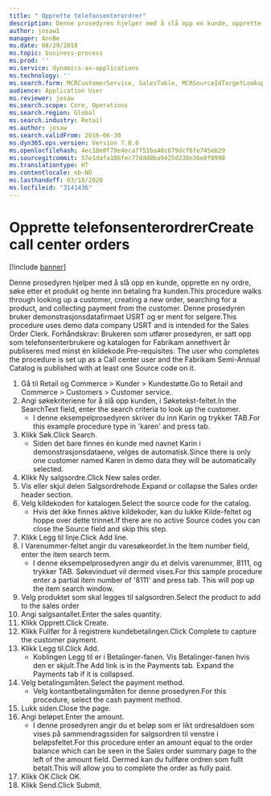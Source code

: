 ```yaml
---
title: " Opprette telefonsenterordrer"
description: Denne prosedyren hjelper med å slå opp en kunde, opprette en ny ordre, søke etter et produkt og hente inn betaling fra kunden.
author: josaw1
manager: AnnBe
ms.date: 08/29/2018
ms.topic: business-process
ms.prod: ''
ms.service: dynamics-ax-applications
ms.technology: ''
ms.search.form: MCRCustomerService, SalesTable, MCRSourceIdTargetLookup, MCRSalesQuickQuote, MCRSalesOrderRecap, MCRCustPaymDialog, MCRCustPaymLookup
audience: Application User
ms.reviewer: josaw
ms.search.scope: Core, Operations
ms.search.region: Global
ms.search.industry: Retail
ms.author: josaw
ms.search.validFrom: 2016-06-30
ms.dyn365.ops.version: Version 7.0.0
ms.openlocfilehash: 4ec10e0f79e4eca7f51ba48c679dcf6fe745eb29
ms.sourcegitcommit: 57e1dafa186fec77ddd8ba9425d238e36e0f0998
ms.translationtype: HT
ms.contentlocale: nb-NO
ms.lasthandoff: 03/18/2020
ms.locfileid: "3141436"
---
```

# <a name="create-call-center-orders"></a><span data-ttu-id="60c76-103"> Opprette telefonsenterordrer</span><span class="sxs-lookup"><span data-stu-id="60c76-103">Create call center orders</span></span>

[!include [banner](../includes/banner.md)]

<span data-ttu-id="60c76-104">Denne prosedyren hjelper med å slå opp en kunde, opprette en ny ordre, søke etter et produkt og hente inn betaling fra kunden.</span><span class="sxs-lookup"><span data-stu-id="60c76-104">This procedure walks through looking up a customer, creating a new order, searching for a product, and collecting payment from the customer.</span></span> <span data-ttu-id="60c76-105">Denne prosedyren bruker demonstrasjonsdatafirmaet USRT og er ment for selgere.</span><span class="sxs-lookup"><span data-stu-id="60c76-105">This procedure uses demo data company USRT and is intended for the Sales Order Clerk.</span></span> <span data-ttu-id="60c76-106">Forhåndskrav: Brukeren som utfører prosedyren, er satt opp som telefonsenterbrukere og katalogen for Fabrikam annethvert år publiseres med minst én kildekode.</span><span class="sxs-lookup"><span data-stu-id="60c76-106">Pre-requisites:  The user who completes the procedure is set up as a Call center user and the Fabrikam Semi-Annual Catalog is published with at least one Source code on it.</span></span>

1. <span data-ttu-id="60c76-107">Gå til Retail og Commerce > Kunder > Kundestøtte.</span><span class="sxs-lookup"><span data-stu-id="60c76-107">Go to Retail and Commerce > Customers > Customer service.</span></span>
2. <span data-ttu-id="60c76-108">Angi søkekriteriene for å slå opp kunden, i Søketekst-feltet.</span><span class="sxs-lookup"><span data-stu-id="60c76-108">In the SearchText field, enter the search criteria to look up the customer.</span></span>
    * <span data-ttu-id="60c76-109">I denne eksempelprosedyren skriver du inn Karin og trykker TAB.</span><span class="sxs-lookup"><span data-stu-id="60c76-109">For this example procedure type in 'karen' and press tab.</span></span>  
3. <span data-ttu-id="60c76-110">Klikk Søk.</span><span class="sxs-lookup"><span data-stu-id="60c76-110">Click Search.</span></span>
    * <span data-ttu-id="60c76-111">Siden det bare finnes én kunde med navnet Karin i demonstrasjonsdataene, velges de automatisk.</span><span class="sxs-lookup"><span data-stu-id="60c76-111">Since there is only one customer named Karen in demo data they will be automatically selected.</span></span>  
4. <span data-ttu-id="60c76-112">Klikk Ny salgsordre.</span><span class="sxs-lookup"><span data-stu-id="60c76-112">Click New sales order.</span></span>
5. <span data-ttu-id="60c76-113">Vis eller skjul delen Salgsordrehode.</span><span class="sxs-lookup"><span data-stu-id="60c76-113">Expand or collapse the Sales order header section.</span></span>
6. <span data-ttu-id="60c76-114">Velg kildekoden for katalogen.</span><span class="sxs-lookup"><span data-stu-id="60c76-114">Select the source code for the catalog.</span></span>
    * <span data-ttu-id="60c76-115">Hvis det ikke finnes aktive kildekoder, kan du lukke Kilde-feltet og hoppe over dette trinnet.</span><span class="sxs-lookup"><span data-stu-id="60c76-115">If there are no active Source codes you can close the Source field and skip this step.</span></span>  
7. <span data-ttu-id="60c76-116">Klikk Legg til linje.</span><span class="sxs-lookup"><span data-stu-id="60c76-116">Click Add line.</span></span>
8. <span data-ttu-id="60c76-117">I Varenummer-feltet angir du varesøkeordet.</span><span class="sxs-lookup"><span data-stu-id="60c76-117">In the Item number field, enter the item search term.</span></span>
    * <span data-ttu-id="60c76-118">I denne eksempelprosedyren angir du et delvis varenummer, 8111, og trykker TAB. Søkevinduet vil dermed vises.</span><span class="sxs-lookup"><span data-stu-id="60c76-118">For this sample procedure enter a partial item number of '8111' and press tab. This will pop up the item search window.</span></span>  
9. <span data-ttu-id="60c76-119">Velg produktet som skal legges til salgsordren.</span><span class="sxs-lookup"><span data-stu-id="60c76-119">Select the product to add to the sales order</span></span>
10. <span data-ttu-id="60c76-120">Angi salgsantallet.</span><span class="sxs-lookup"><span data-stu-id="60c76-120">Enter the sales quantity.</span></span>
11. <span data-ttu-id="60c76-121">Klikk Opprett.</span><span class="sxs-lookup"><span data-stu-id="60c76-121">Click Create.</span></span>
12. <span data-ttu-id="60c76-122">Klikk Fullfør for å registrere kundebetalingen.</span><span class="sxs-lookup"><span data-stu-id="60c76-122">Click Complete to capture the customer payment.</span></span>
13. <span data-ttu-id="60c76-123">Klikk Legg til.</span><span class="sxs-lookup"><span data-stu-id="60c76-123">Click Add.</span></span>
    * <span data-ttu-id="60c76-124">Koblingen Legg til er i Betalinger-fanen. Vis Betalinger-fanen hvis den er skjult.</span><span class="sxs-lookup"><span data-stu-id="60c76-124">The Add link is in the Payments tab. Expand the Payments tab if it is collapsed.</span></span>  
14. <span data-ttu-id="60c76-125">Velg betalingsmåten.</span><span class="sxs-lookup"><span data-stu-id="60c76-125">Select the payment method.</span></span>
    * <span data-ttu-id="60c76-126">Velg kontantbetalingsmåten for denne prosedyren.</span><span class="sxs-lookup"><span data-stu-id="60c76-126">For this procedure, select the cash payment method.</span></span>  
15. <span data-ttu-id="60c76-127">Lukk siden.</span><span class="sxs-lookup"><span data-stu-id="60c76-127">Close the page.</span></span>
16. <span data-ttu-id="60c76-128">Angi beløpet.</span><span class="sxs-lookup"><span data-stu-id="60c76-128">Enter the amount.</span></span>
    * <span data-ttu-id="60c76-129">I denne prosedyren angir du et beløp som er likt ordresaldoen som vises på sammendragssiden for salgsordren til venstre i beløpsfeltet.</span><span class="sxs-lookup"><span data-stu-id="60c76-129">For this procedure enter an amount equal to the order balance which can be seen in the Sales order summary page to the left of the amount field.</span></span> <span data-ttu-id="60c76-130">Dermed kan du fullføre ordren som fullt betalt.</span><span class="sxs-lookup"><span data-stu-id="60c76-130">This will allow you to complete the order as fully paid.</span></span>  
17. <span data-ttu-id="60c76-131">Klikk OK.</span><span class="sxs-lookup"><span data-stu-id="60c76-131">Click OK.</span></span>
18. <span data-ttu-id="60c76-132">Klikk Send.</span><span class="sxs-lookup"><span data-stu-id="60c76-132">Click Submit.</span></span>

